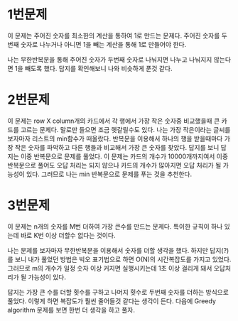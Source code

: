 # 1번문제
이 문제는 주어진 숫자를 최소한의 계산을 통하여 1로 만드는 문제다.
주어진 숫자를 두번째 숫자로 나누거나 아니면 1을 빼는 계산을 통해 1로 만들어야 한다.

나는 무한반복문을 통해 주어진 숫자가 두번째 숫자로 나눠지면 나누고 나눠지지 않는다면 1을 빼도록 했다.
답지를 확인해보니 나와 비슷하게 푼것 같다.

# 2번문제
이 문제는 row X column개의 카드에서 각 행에서 가장 작은 숫자중 비교했을때 큰 카드를 고르는 문제다.
말로만 들으면 조금 헷갈릴수도 있다. 
나는 가장 작은이라는 글씨를 보자마자 리스트의 min함수가 떠올랐다.
반복문을 이용해서 하나의 행을 받을때마다 가장 작은 숫자를 파악하고 
다른 행들과 비교해서 가장 큰 숫자를 찾았다.
답지를 보니 답지는 이중 반복문으로 문제를 풀었다. 이 문제는 카드의 개수가 10000개까지여서 이중 반복문으로 풀어도 오답 처리는 되지 않으나
카드의 개수가 많아지면 오답 처리가 될 가능성이 있다. 그러므로 나는 min 반복문으로 문제를 푸는 것을 추천한다.

# 3번문제
이 문제는 n개의 숫자를 M번 더하여 가장 큰수를 만드는 문제다.
특이한 규칙이 하나 있는데 바로 K번 이상 더할수 없다는 것이다.

나는 문제를 보자마자 무한반복문을 이용해서 숫자를 더할 생각을 했다.
하지만 답지(?)를 보니 내가 풀었던 방법은 빅오 표기법으로 하면 O(N)의 시간복잡도를 가지고 있었다.
그러므로 m의 개수가 일정 숫자 이상 커지면 실행시키는데 1초 이상 걸리게 돼서 오답처리가 될 가능성이 있다.

답지는 가장 큰 수를 더할 횟수를 구하고 나머지 횟수로 두번째 숫자를 더하는 방식으로 풀었다.
이렇게 하면 복잡도가 훨씬 줄어들것 같다는 생각이 든다.
다음에 Greedy algorithm 문제를 보면 한번 더 생각을 하고 풀자.